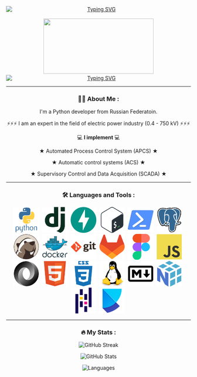 <div id="header" align="center">
    <a href="https://git.io/typing-svg">
        <img src="https://readme-typing-svg.herokuapp.com?color=FF0000&lines=My+name+is+Anton&font=Ubuntu&size=24&width=400&height=100" 
             alt="Typing SVG" 
             style="display: block; margin: 0 auto;">
    </a>
    <br>
    <div id="header" align="center">
  <img src="https://media.giphy.com/media/dWesBcTLavkZuG35MI/giphy.gif" width="300" height="150"/>
</div>
    <a href="https://git.io/typing-svg">
        <img src="https://readme-typing-svg.herokuapp.com?color=FF0000&lines=I+live+in+St.+-+Petersburg&font=Ubuntu&size=24&width=400&height=100" 
             alt="Typing SVG" 
             style="display: block; margin: 0 auto;">
    </a>
</div>

--- 
<div align="center">
    
### :man_technologist: About Me :

<div id="header" align="center">
I'm a Python developer from Russian Federatoin.

:zap::zap::zap: I am an expert in the field of electric power industry (0.4 - 750 kV) :zap::zap::zap:

<div>💻 <b>I implement</b> 💻
 <p> <span class="star">&#x2605;</span> Automated Process Control System (APCS) <span class="star">&#x2605;</span></p>
 <p> <span class="star">&#x2605;</span> Automatic control systems (ACS) <span class="star">&#x2605;</span></p>
 <p> <span class="star">&#x2605;</span> Supervisory Control and Data Acquisition (SCADA) <span class="star">&#x2605;</span></p>
</div>
</div>

---
<div align="center">
    
### :hammer_and_wrench: Languages and Tools :
    
<div align="center">
  <img src="https://github.com/devicons/devicon/blob/master/icons/python/python-original-wordmark.svg" title="Python" alt="Python" width="70" height="70"/>&nbsp;
  <img src="https://github.com/devicons/devicon/blob/master/icons/django/django-plain.svg" title="Django" alt="Django" width="70" height="70"/>&nbsp;
  <img src="https://github.com/devicons/devicon/blob/master/icons/fastapi/fastapi-original.svg" title="FastAPI" alt="FastAPI" width="70" height="70"/>&nbsp;
  <img src="https://github.com/devicons/devicon/blob/master/icons/bash/bash-original.svg" title="Вash" alt="Вash" width="70" height="70"/>&nbsp;
  <img src="https://github.com/devicons/devicon/blob/master/icons/powershell/powershell-original.svg" title="Powershell" alt="Powershell" width="70" height="70"/>&nbsp;
  <img src="https://github.com/devicons/devicon/blob/master/icons/postgresql/postgresql-original.svg" title="PostgreSQL"  alt="PostgreSQL" width="70" height="70"/>&nbsp;
  <img src="https://github.com/devicons/devicon/blob/master/icons/dbeaver/dbeaver-original.svg" title="DBeaver"  alt="DBeaver" width="70" height="70"/>&nbsp;
  <img src="https://github.com/devicons/devicon/blob/master/icons/docker/docker-original-wordmark.svg" title="Docker"  alt="Docker" width="70" height="70"/>&nbsp;
  <img src="https://github.com/devicons/devicon/blob/master/icons/git/git-original-wordmark.svg" title="Git" **alt="Git" width="70" height="70"/>&nbsp;
  <img src="https://github.com/devicons/devicon/blob/master/icons/gitlab/gitlab-original.svg" title="GitLab" **alt="GitLab" width="70" height="70"/>&nbsp;
<img src="https://github.com/devicons/devicon/blob/master/icons/figma/figma-original.svg" title="figma" **alt="figma" width="70" height="70"/>&nbsp;
  <img src="https://github.com/devicons/devicon/blob/master/icons/javascript/javascript-original.svg" title="JavaScript" alt="JavaScript" width="70" height="70"/>&nbsp;
 <img src="https://github.com/devicons/devicon/blob/master/icons/json/json-original.svg" title="Json" alt="Json" width="70" height="70"/>&nbsp;
  <img src="https://github.com/devicons/devicon/blob/master/icons/html5/html5-original.svg" title="HTML5" alt="HTML5" width="70" height="70"/>&nbsp;
  <img src="https://github.com/devicons/devicon/blob/master/icons/css3/css3-plain-wordmark.svg" title="CSS3" alt="CSS3" width="70" height="70"/>&nbsp;
  <img src="https://github.com/devicons/devicon/blob/master/icons/linux/linux-original.svg" title="Linux" alt="Linux" width="70" height="70"/>&nbsp;
  <img src="https://github.com/devicons/devicon/blob/master/icons/markdown/markdown-original.svg" title="Markdown" alt="Markdown" width="70" height="70"/>&nbsp;
  <img src="https://github.com/devicons/devicon/blob/master/icons/numpy/numpy-original.svg" title="Numpy" alt="Numpy" width="70" height="70"/>&nbsp;
  <img src="https://github.com/devicons/devicon/blob/master/icons/pandas/pandas-original.svg" title="Pandas" alt="Pandas" width="70" height="70"/>&nbsp;
  <img src="https://github.com/devicons/devicon/blob/master/icons/poetry/poetry-original.svg" title="Poetry" alt="Poetry" width="70" height="70"/>&nbsp;
</div>
</div>

---
### :fire: My Stats :

<!-- GitHub Streak -->
![GitHub Streak](https://github-readme-streak-stats.herokuapp.com?user=Anton-Sergeev-EA&theme=dark)
    
<p href="https://github.com/Anton-Sergeev-EA" target="_blank">
  <img
    src="https://github-readme-stats.vercel.app/api?username=Anton-Sergeev-EA&theme=dark"
    alt="GitHub Stats"
    style="max-width: 100%; height: auto;"
  />
</p>

<p href="https://github.com/Anton-Sergeev-EA" target="_blank">
    <img 
        src="https://github-readme-stats.vercel.app/api/top-langs/?username=Anton-Sergeev-EA&layout=compact&theme=dark"
        alt="Languages"
        style="max-width: 100%; height: auto;"
    >
</p>
